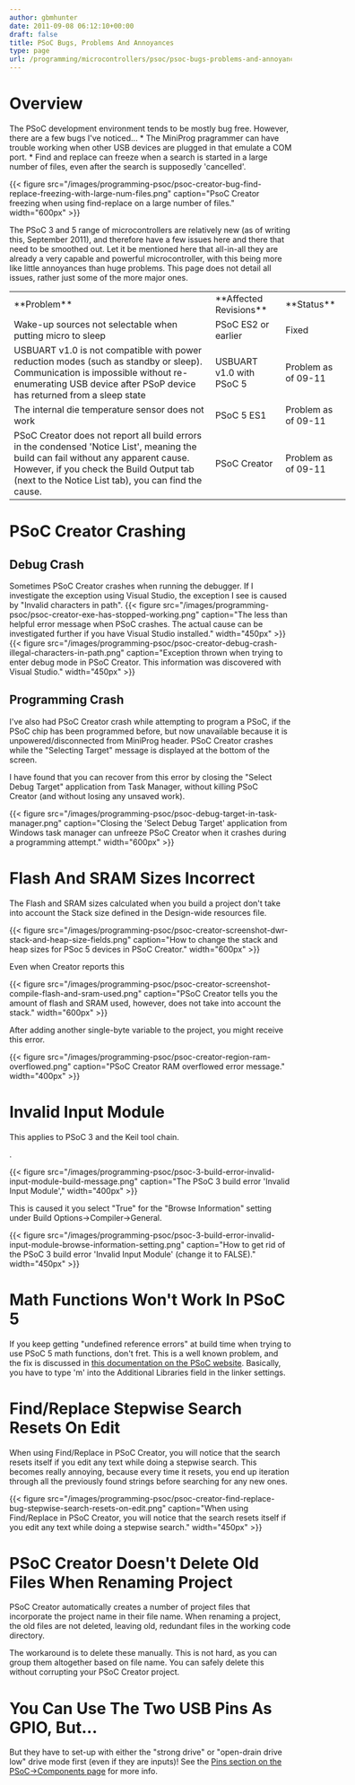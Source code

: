 ```yaml
---
author: gbmhunter
date: 2011-09-08 06:12:10+00:00
draft: false
title: PSoC Bugs, Problems And Annoyances
type: page
url: /programming/microcontrollers/psoc/psoc-bugs-problems-and-annoyances
---
```


# Overview

The PSoC development environment tends to be mostly bug free. However, there are a few bugs I've noticed...  * The MiniProg pragrammer can have trouble working when other USB devices are plugged in that emulate a COM port.  * Find and replace can freeze when a search is started in a large number of files, even after the search is supposedly 'cancelled'.

{{< figure src="/images/programming-psoc/psoc-creator-bug-find-replace-freezing-with-large-num-files.png" caption="PsoC Creator freezing when using find-replace on a large number of files."  width="600px" >}}

The PSoC 3 and 5 range of microcontrollers are relatively new (as of writing this, September 2011), and therefore have a few issues here and there that need to be smoothed out. Let it be mentioned here that all-in-all they are already a very capable and powerful microcontroller, with this being more like little annoyances than huge problems. This page does not detail all issues, rather just some of the more major ones.

<table style="width: 600px;" border="0" class="aligncenter" ><tbody ><tr >
<td >**Problem**
</td>
<td >**Affected Revisions**
</td>
<td >**Status**
</td></tr><tr >
<td >Wake-up sources not selectable when putting micro to sleep
</td>
<td >PSoC ES2 or earlier
</td>
<td >Fixed
</td></tr><tr >
<td >USBUART v1.0 is not compatible with power reduction modes (such as standby or sleep). Communication is impossible without re-enumerating USB device after PSoP device has returned from a sleep state
</td>
<td >USBUART v1.0 with PSoC 5
</td>
<td >Problem as of 09-11
</td></tr><tr >
<td >The internal die temperature sensor does not work
</td>
<td >PSoC 5 ES1
</td>
<td >Problem as of 09-11
</td></tr><tr >
<td >PSoC Creator does not report all build errors in the condensed 'Notice List', meaning the build can fail without any apparent cause. However, if you check the Build Output tab (next to the Notice List tab), you can find the cause.
</td>
<td >PSoC Creator
</td>
<td >Problem as of 09-11
</td></tr></tbody></table>

# PSoC Creator Crashing

## Debug Crash

Sometimes PSoC Creator crashes when running the debugger. If I investigate the exception using Visual Studio, the exception I see is caused by "Invalid characters in path". {{< figure src="/images/programming-psoc/psoc-creator-exe-has-stopped-working.png" caption="The less than helpful error message when PSoC crashes. The actual cause can be investigated further if you have Visual Studio installed."  width="450px" >}} {{< figure src="/images/programming-psoc/psoc-creator-debug-crash-illegal-characters-in-path.png" caption="Exception thrown when trying to enter debug mode in PSoC Creator. This information was discovered with Visual Studio."  width="450px" >}}

## Programming Crash

I've also had PSoC Creator crash while attempting to program a PSoC, if the PSoC chip has been programmed before, but now unavailable because it is unpowered/disconnected from MiniProg header. PSoC Creator crashes while the "Selecting Target" message is displayed at the bottom of the screen.

I have found that you can recover from this error by closing the "Select Debug Target" application from Task Manager, without killing PSoC Creator (and without losing any unsaved work).

{{< figure src="/images/programming-psoc/psoc-debug-target-in-task-manager.png" caption="Closing the 'Select Debug Target' application from Windows task manager can unfreeze PSoC Creator when it crashes during a programming attempt."  width="600px" >}}

# Flash And SRAM Sizes Incorrect

The Flash and SRAM sizes calculated when you build a project don't take into account the Stack size defined in the Design-wide resources file.

{{< figure src="/images/programming-psoc/psoc-creator-screenshot-dwr-stack-and-heap-size-fields.png" caption="How to change the stack and heap sizes for PSoc 5 devices in PSoC Creator."  width="600px" >}}

Even when Creator reports this

{{< figure src="/images/programming-psoc/psoc-creator-screenshot-compile-flash-and-sram-used.png" caption="PSoC Creator tells you the amount of flash and SRAM used, however, does not take into account the stack."  width="600px" >}}

After adding another single-byte variable to the project, you might receive this error.

{{< figure src="/images/programming-psoc/psoc-creator-region-ram-overflowed.png" caption="PSoC Creator RAM overflowed error message."  width="400px" >}}

# Invalid Input Module

This applies to PSoC 3 and the Keil tool chain.

.

{{< figure src="/images/programming-psoc/psoc-3-build-error-invalid-input-module-build-message.png" caption="The PSoC 3 build error 'Invalid Input Module',"  width="400px" >}}

This is caused it you select "True" for the "Browse Information" setting under Build Options->Compiler->General.

{{< figure src="/images/programming-psoc/psoc-3-build-error-invalid-input-module-browse-information-setting.png" caption="How to get rid of the PSoC 3 build error 'Invalid Input Module' (change it to FALSE)."  width="450px" >}}

# Math Functions Won't Work In PSoC 5

If you keep getting "undefined reference errors" at build time when trying to use PSoC 5 math functions, don't fret. This is a well known problem, and the fix is discussed in [this documentation on the PSoC website](http://www.cypress.com/?rID=42838). Basically, you have to type 'm' into the Additional Libraries field in the linker settings.

# Find/Replace Stepwise Search Resets On Edit

When using Find/Replace in PSoC Creator, you will notice that the search resets itself if you edit any text while doing a stepwise search. This becomes really annoying, because every time it resets, you end up iteration through all the previously found strings before searching for any new ones.

{{< figure src="/images/programming-psoc/psoc-creator-find-replace-bug-stepwise-search-resets-on-edit.png" caption="When using Find/Replace in PSoC Creator, you will notice that the search resets itself if you edit any text while doing a stepwise search."  width="450px" >}}

# PSoC Creator Doesn't Delete Old Files When Renaming Project

PSoC Creator automatically creates a number of project files that incorporate the project name in their file name. When renaming a project, the old files are not deleted, leaving old, redundant files in the working code directory.

The workaround is to delete these manually. This is not hard, as you can group them altogether based on file name. You can safely delete this without corrupting your PSoC Creator project.

# You Can Use The Two USB Pins As GPIO, But...

But they have to set-up with either the "strong drive" or "open-drain drive low" drive mode first (even if they are inputs)! See the [Pins section on the PSoC->Components page](http://blog.mbedded.ninja/programming/microcontrollers/psoc/components#pins) for more info.
